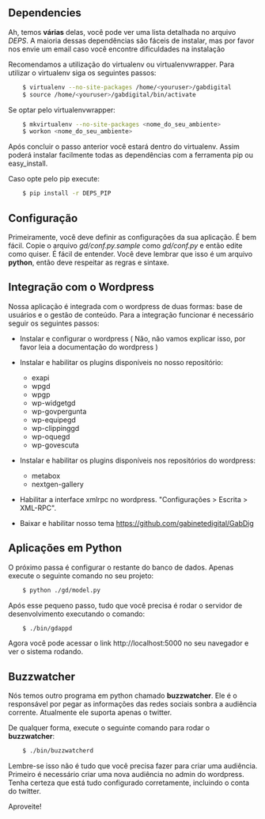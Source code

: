 ## Dependencies

Ah, temos **várias** delas, você pode ver uma lista detalhada no arquivo
_DEPS_. A maioria dessas dependências são fáceis de instalar, mas por
favor nos envie um email caso você encontre dificuldades na instalação

Recomendamos a utilização do virtualenv ou virtualenvwrapper.  Para
utilizar o virtualenv siga os seguintes passos:

```bash
    $ virtualenv --no-site-packages /home/<youruser>/gabdigital
    $ source /home/<youruser>/gabdigital/bin/activate
```
Se optar pelo virtualenvwrapper:

```bash
    $ mkvirtualenv --no-site-packages <nome_do_seu_ambiente>
    $ workon <nome_do_seu_ambiente>
```

Após concluir o passo anterior você estará dentro do virtualenv.  Assim
poderá instalar facilmente todas as dependências com a ferramenta pip ou
easy_install.

Caso opte pelo pip execute:

```bash
    $ pip install -r DEPS_PIP
```

## Configuração

Primeiramente, você deve definir as configurações da sua aplicação.  É
bem fácil. Copie o arquivo _gd/conf.py.sample_ como _gd/conf.py_ e então
edite como quiser. É fácil de entender. Você deve lembrar que isso é um
arquivo **python**, então deve respeitar as regras e sintaxe.

## Integração com o Wordpress

Nossa aplicação é integrada com o wordpress de duas formas: base de
usuários e o gestão de conteúdo. Para a integração funcionar é
necessário seguir os seguintes passos:

* Instalar e configurar o wordpress ( Não, não vamos explicar isso,
      por favor leia a documentação do wordpress )

* Instalar e habilitar os plugins disponíveis no nosso repositório:
  * exapi
  * wpgd
  * wpgp
  * wp-widgetgd
  * wp-govpergunta
  * wp-equipegd
  * wp-clippinggd
  * wp-oquegd
  * wp-govescuta

* Instalar e habilitar os plugins disponíveis nos repositórios do
  wordpress:
  * metabox
  * nextgen-gallery

* Habilitar a interface xmlrpc no wordpress. "Configurações >
  Escrita > XML-RPC".

* Baixar e habilitar nosso tema
  https://github.com/gabinetedigital/GabDig


## Aplicações em Python

O próximo passa é configurar o restante do banco de dados.  Apenas
execute o seguinte comando no seu projeto:

```bash
    $ python ./gd/model.py
```

Após esse pequeno passo, tudo que você precisa é rodar o servidor de
desenvolvimento executando o comando:

```bash
    $ ./bin/gdappd
```

Agora você pode acessar o link http://localhost:5000 no seu navegador e
ver o sistema rodando.

## Buzzwatcher

Nós temos outro programa em python chamado **buzzwatcher**. Ele é o
responsável por pegar as informações das redes sociais sonbra a
audiência corrente. Atualmente ele suporta apenas o twitter.

De qualquer forma, execute o seguinte comando para rodar o
**buzzwatcher**:

```bash
    $ ./bin/buzzwatcherd
```

Lembre-se isso não é tudo que você precisa fazer para criar uma
audiência.  Primeiro é necessário criar uma nova audiência no admin do
wordpress.  Tenha certeza que está tudo configurado corretamente,
incluindo o conta do twitter.

Aproveite!
